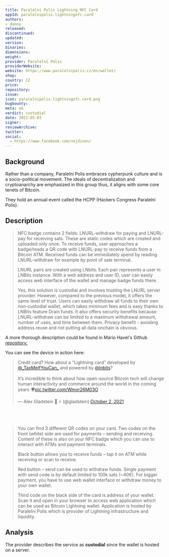 ```yaml
---
title: Paralelní Polis Lightning NFC Card
appId: paralelnipolis.lightningnfc.card
authors:
- danny
released: 
discontinued: 
updated: 
version: 
binaries: 
dimensions: 
weight: 
provider: Paralelní Polis
providerWebsite: 
website: https://www.paralelnipolis.cz/en/wallet/
shop: 
country: CZ
price: 
repository: 
issue: 
icon: paralelnipolis.lightningnfc.card.png
bugbounty: 
meta: ok
verdict: custodial
date: 2022-05-03
signer: 
reviewArchive: 
twitter: 
social:
  - https://www.facebook.com/vejdiven/
---
```


## Background

Rather than a company, Paralelní Polis embraces cypherpunk culture and is a socio-political movement. The ideals of decentralization and cryptoanarchy are emphasized in this group thus, it aligns with some core tenets of Bitcoin. 

They hold an annual event called the HCPP (Hackers Congress Paralelní Polis). 

## Description 

> NFC badge contains 2 fields: LNURL-withdraw for paying and LNURL-pay for receiving sats. These are static codes which are created and uploaded only once. To receive funds, user approaches a badge/reads a QR code with LNURL-pay to receive funds from a Bitcoin ATM. Received funds can be immediately spend by reading LNURL-withdraw for example by point of sale terminal. 
>
> LNURL pairs are created using LNbits. Each pair represents a user in LNBits instance. With a web address and user ID, user can easily access web interface of the wallet and manage badge funds there.
>
> Yes, this solution is custodial and involves trusting the LNURL server provider. However, compared to the previous model, it offers the same level of trust. Users can easily withdraw all funds to their own non-custodial wallet, which takes minimum fees and is easy thanks to LNBits feature Drain funds. It also offers security benefits because LNURL-withdraw can be limited to a maximum withdrawal amount, number of uses, and time between them. Privacy benefit - avoiding address reuse and not putting all data onchain is obvious.    

A more thorough description could be found in Mário Havel's Github [repository.](https://github.com/taxmeifyoucan/HCPP2021-Badge)

You can see the device in action here:

<blockquote class="twitter-tweet"><p lang="en" dir="ltr">Credit card? How about a “Lightning card” developed by <a href="https://twitter.com/_TaxMeIfYouCan_?ref_src=twsrc%5Etfw">@_TaxMeIfYouCan_</a> and powered by <a href="https://twitter.com/lnbits?ref_src=twsrc%5Etfw">@lnbits</a>?<br><br>It’s incredible to think about how open-source Bitcoin tech will change human interactivity and commerce around the world in the coming years 🌍<a href="https://t.co/Wmor26M03O">pic.twitter.com/Wmor26M03O</a></p>&mdash; Alex Gladstein 🌋 ⚡ (@gladstein) <a href="https://twitter.com/gladstein/status/1444398232692576259?ref_src=twsrc%5Etfw">October 2, 2021</a></blockquote> <script async src="https://platform.twitter.com/widgets.js" charset="utf-8"></script><br /><br />

> You can find 3 different QR codes on your card. Two codes on the front (white) side are used for payments – sending and receiving. Content of these is also on your NFC badge which you can use to interact with ATMs and payment terminals.
>
> Black button allows you to receive funds – tap it on ATM while receiving or scan to receive.
>
> Red button – send can be used to withdraw funds. Single payment with send code is by default limited to 100k sats
(~40€). For bigger payment, you have to use web wallet interface or
withdraw money to your own wallet.
>
> Third code on the black side of the card is address of your wallet. Scan it and open in your browser to access web application which can be used as Bitcoin Lightning wallet. Application is hosted by Paralelní Polis which is provider of Lightning infrastructure and liquidity.

## Analysis 

The provider describes the service as **custodial** since the wallet is hosted on a server. 


